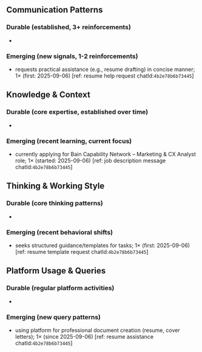 ## Communication Patterns
### Durable (established, 3+ reinforcements)
- 
### Emerging (new signals, 1-2 reinforcements)
- requests practical assistance (e.g., resume drafting) in concise manner; 1× (first: 2025-09-06) [ref: resume help request chatId:`4b2e78b6b73445`]

## Knowledge & Context
### Durable (core expertise, established over time)
- 
### Emerging (recent learning, current focus)
- currently applying for Bain Capability Network – Marketing & CX Analyst role; 1× (started: 2025-09-06) [ref: job description message chatId:`4b2e78b6b73445`]

## Thinking & Working Style
### Durable (core thinking patterns)
- 
### Emerging (recent behavioral shifts)
- seeks structured guidance/templates for tasks; 1× (first: 2025-09-06) [ref: resume template request chatId:`4b2e78b6b73445`]

## Platform Usage & Queries
### Durable (regular platform activities)
- 
### Emerging (new query patterns)
- using platform for professional document creation (resume, cover letters); 1× (since 2025-09-06) [ref: resume assistance chatId:`4b2e78b6b73445`]